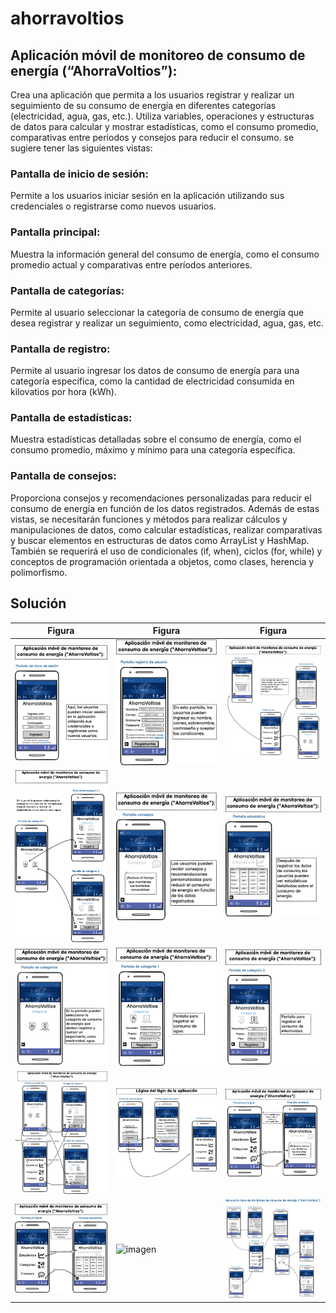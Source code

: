 # ahorravoltios
## Aplicación móvil de monitoreo de consumo de energía (“AhorraVoltios”): 
Crea una aplicación que permita a los usuarios registrar y realizar un seguimiento de su consumo de energía en diferentes categorías (electricidad, agua, gas, etc.). Utiliza variables, operaciones y estructuras de datos para calcular y mostrar estadísticas, como el consumo promedio, comparativas entre períodos y consejos para reducir el consumo.
se sugiere tener las siguientes vistas:
### Pantalla de inicio de sesión: 
Permite a los usuarios iniciar sesión en la aplicación utilizando sus credenciales o registrarse como nuevos usuarios.
### Pantalla principal: 
Muestra la información general del consumo de energía, como el consumo promedio actual y comparativas entre períodos anteriores.
### Pantalla de categorías: 
Permite al usuario seleccionar la categoría de consumo de energía que desea registrar y realizar un seguimiento, como electricidad, agua, gas, etc.
### Pantalla de registro: 
Permite al usuario ingresar los datos de consumo de energía para una categoría específica, como la cantidad de electricidad consumida en kilovatios por hora (kWh).
### Pantalla de estadísticas: 
Muestra estadísticas detalladas sobre el consumo de energía, como el consumo promedio, máximo y mínimo para una categoría específica.
### Pantalla de consejos: 
Proporciona consejos y recomendaciones personalizadas para reducir el consumo de energía en función de los datos registrados.
Además de estas vistas, se necesitarán funciones y métodos para realizar cálculos y manipulaciones de datos, como calcular estadísticas, realizar comparativas y buscar elementos en estructuras de datos como ArrayList y HashMap. También se requerirá el uso de condicionales (if, when), ciclos (for, while) y conceptos de programación orientada a objetos, como clases, herencia y polimorfismo.

## Solución 

| Figura | Figura | Figura |
|--------|--------|--------|
| ![imagen](img/1.png)|![imagen](img/2.png) |![imagen](img/3.png) |
| ![imagen](img/4.png)|![imagen](img/5.png) |![imagen](img/6.png) |
| ![imagen](img/7.png)|![imagen](img/8.png) |![imagen](img/9.png) |
| ![imagen](img/10.png)|![imagen](img/11.png) |![imagen](img/12.png) |
| ![imagen](img/13.png)|![imagen](img/114.png) |![imagen](img/15.png) |"# ahorravoltios" 
